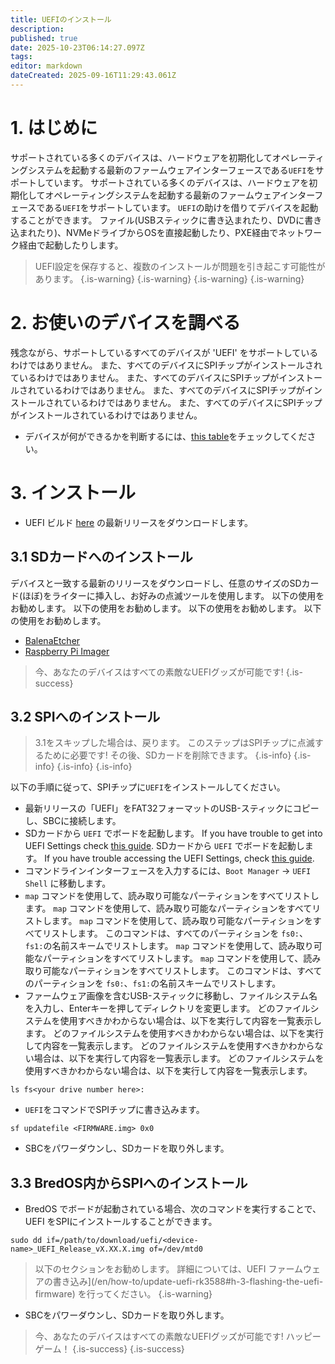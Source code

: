 ```yaml
---
title: UEFIのインストール
description:
published: true
date: 2025-10-23T06:14:27.097Z
tags:
editor: markdown
dateCreated: 2025-09-16T11:29:43.061Z
---
```


# 1. はじめに

サポートされている多くのデバイスは、ハードウェアを初期化してオペレーティングシステムを起動する最新のファームウェアインターフェースである`UEFI`をサポートしています。 サポートされている多くのデバイスは、ハードウェアを初期化してオペレーティングシステムを起動する最新のファームウェアインターフェースである`UEFI`をサポートしています。 `UEFI`の助けを借りてデバイスを起動することができます。 ファイル(USBスティックに書き込まれたり、DVDに書き込まれたり)、NVMeドライブからOSを直接起動したり、PXE経由でネットワーク経由で起動したりします。

> UEFI設定を保存すると、複数のインストールが問題を引き起こす可能性があります。
> {.is-warning}
> {.is-warning}
> {.is-warning}
> {.is-warning}

# 2. お使いのデバイスを調べる

残念ながら、サポートしているすべてのデバイスが 'UEFI' をサポートしているわけではありません。 また、すべてのデバイスにSPIチップがインストールされているわけではありません。 また、すべてのデバイスにSPIチップがインストールされているわけではありません。 また、すべてのデバイスにSPIチップがインストールされているわけではありません。 また、すべてのデバイスにSPIチップがインストールされているわけではありません。

- デバイスが何ができるかを判断するには、[this table](/en/table-of-supported-devices)をチェックしてください。

# 3. インストール

- UEFI ビルド [here](https://github.com/BredOS/edk2-rk3588/releases) の最新リリースをダウンロードします。

## 3.1 SDカードへのインストール

デバイスと一致する最新のリリースをダウンロードし、任意のサイズのSDカード(ほぼ)をライターに挿入し、お好みの点滅ツールを使用します。 以下の使用をお勧めします。 以下の使用をお勧めします。 以下の使用をお勧めします。 以下の使用をお勧めします。

- [BalenaEtcher](https://etcher.balena.io/)
- [Raspberry Pi Imager](https://github.com/raspberrypi/rpi-imager)

> 今、あなたのデバイスはすべての素敵なUEFIグッズが可能です!
> {.is-success}

## 3.2 SPIへのインストール

> 3.1をスキップした場合は、戻ります。 このステップはSPIチップに点滅するために必要です!
> その後、SDカードを削除できます。
> {.is-info}
> {.is-info}
> {.is-info}
> {.is-info}

以下の手順に従って、SPIチップに`UEFI`をインストールしてください。

- 最新リリースの「UEFI」をFAT32フォーマットのUSB-スティックにコピーし、SBCに接続します。
- SDカードから `UEFI` でボードを起動します。 If you have trouble to get into UEFI Settings check [this guide](/en/how-to/change-default-boot-order-rk3588#2.1-Accessing-the-Boot-Menu). SDカードから `UEFI` でボードを起動します。 If you have trouble accessing the UEFI Settings, check [this guide](/en/how-to/change-default-boot-order-rk3588#2.1-Accessing-the-Boot-Menu).
- コマンドラインインターフェースを入力するには、`Boot Manager` -> `UEFI Shell` に移動します。
- `map` コマンドを使用して、読み取り可能なパーティションをすべてリストします。 `map` コマンドを使用して、読み取り可能なパーティションをすべてリストします。 `map` コマンドを使用して、読み取り可能なパーティションをすべてリストします。 このコマンドは、すべてのパーティションを `fs0:`、`fs1:`の名前スキームでリストします。 `map` コマンドを使用して、読み取り可能なパーティションをすべてリストします。 `map` コマンドを使用して、読み取り可能なパーティションをすべてリストします。 このコマンドは、すべてのパーティションを `fs0:`、`fs1:`の名前スキームでリストします。
- ファームウェア画像を含むUSB-スティックに移動し、ファイルシステム名を入力し、Enterキーを押してディレクトリを変更します。 どのファイルシステムを使用すべきかわからない場合は、以下を実行して内容を一覧表示します。 どのファイルシステムを使用すべきかわからない場合は、以下を実行して内容を一覧表示します。 どのファイルシステムを使用すべきかわからない場合は、以下を実行して内容を一覧表示します。 どのファイルシステムを使用すべきかわからない場合は、以下を実行して内容を一覧表示します。

```
ls fs<your drive number here>: 
```

- `UEFI`をコマンドでSPIチップに書き込みます。

```
sf updatefile <FIRMWARE.img> 0x0
```

- SBCをパワーダウンし、SDカードを取り外します。

## 3.3 BredOS内からSPIへのインストール

- BredOS でボードが起動されている場合、次のコマンドを実行することで、UEFI をSPIにインストールすることができます。

```
sudo dd if=/path/to/download/uefi/<device-name>_UEFI_Release_vX.XX.X.img of=/dev/mtd0
```

> 以下のセクションをお勧めします。 詳細については、UEFI ファームウェアの書き込み](/en/how-to/update-uefi-rk3588#h-3-flashing-the-uefi-firmware) を行ってください。
> {.is-warning}

- SBCをパワーダウンし、SDカードを取り外します。

> 今、あなたのデバイスはすべての素敵なUEFIグッズが可能です!
> ハッピーゲーム！
> {.is-success}
> {.is-success}
